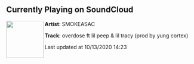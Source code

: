 ## Currently Playing on SoundCloud

[<img align="left" width="100" src="https://i1.sndcdn.com/artworks-000262484906-1zqo4x-t50x50.jpg">](https://soundcloud.com/smokeasac/overdose-ft-lil-peep-lil-tracy-prod-by-yungcortex)

**Artist**: SMOKEASAC 

**Track**: overdose ft lil peep & lil tracy (prod by yung cortex)

Last updated at 10/13/2020 14:23
